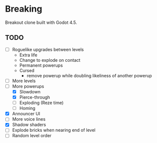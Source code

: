 # Breaking

Breakout clone built with Godot 4.5.

## TODO

- [ ] Roguelike upgrades between levels
  - Extra life
  - Change to explode on contact
  - Permanent powerups
  - Cursed
    - remove powerup while doubling likeliness of another powerup
- [ ] More levels
- [ ] More powerups
  - [x] Slowdown
  - [x] Pierce-through
  - [ ] Exploding (Reze time)
  - [ ] Homing
- [x] Announcer UI
- [ ] More voice lines
- [x] Shadow shaders
- [ ] Explode bricks when nearing end of level
- [ ] Random level order
